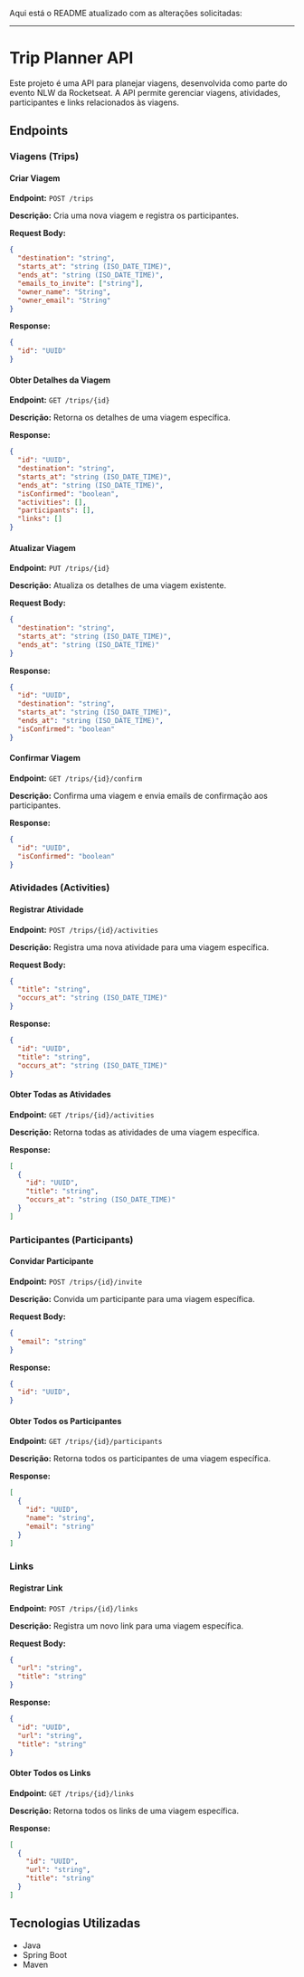 Aqui está o README atualizado com as alterações solicitadas:

---

# Trip Planner API

Este projeto é uma API para planejar viagens, desenvolvida como parte do evento NLW da Rocketseat. A API permite gerenciar viagens, atividades, participantes e links relacionados às viagens.

## Endpoints

### Viagens (Trips)

#### Criar Viagem
**Endpoint:** `POST /trips`

**Descrição:** Cria uma nova viagem e registra os participantes.

**Request Body:**
```json
{
  "destination": "string",
  "starts_at": "string (ISO_DATE_TIME)",
  "ends_at": "string (ISO_DATE_TIME)",
  "emails_to_invite": ["string"],
  "owner_name": "String",
  "owner_email": "String"
}
```

**Response:**
```json
{
  "id": "UUID"
}
```

#### Obter Detalhes da Viagem
**Endpoint:** `GET /trips/{id}`

**Descrição:** Retorna os detalhes de uma viagem específica.

**Response:**
```json
{
  "id": "UUID",
  "destination": "string",
  "starts_at": "string (ISO_DATE_TIME)",
  "ends_at": "string (ISO_DATE_TIME)",
  "isConfirmed": "boolean",
  "activities": [],
  "participants": [],
  "links": []
}
```

#### Atualizar Viagem
**Endpoint:** `PUT /trips/{id}`

**Descrição:** Atualiza os detalhes de uma viagem existente.

**Request Body:**
```json
{
  "destination": "string",
  "starts_at": "string (ISO_DATE_TIME)",
  "ends_at": "string (ISO_DATE_TIME)"
}
```

**Response:**
```json
{
  "id": "UUID",
  "destination": "string",
  "starts_at": "string (ISO_DATE_TIME)",
  "ends_at": "string (ISO_DATE_TIME)",
  "isConfirmed": "boolean"
}
```

#### Confirmar Viagem
**Endpoint:** `GET /trips/{id}/confirm`

**Descrição:** Confirma uma viagem e envia emails de confirmação aos participantes.

**Response:**
```json
{
  "id": "UUID",
  "isConfirmed": "boolean"
}
```

### Atividades (Activities)

#### Registrar Atividade
**Endpoint:** `POST /trips/{id}/activities`

**Descrição:** Registra uma nova atividade para uma viagem específica.

**Request Body:**
```json
{
  "title": "string",
  "occurs_at": "string (ISO_DATE_TIME)"
}
```

**Response:**
```json
{
  "id": "UUID",
  "title": "string",
  "occurs_at": "string (ISO_DATE_TIME)"
}
```

#### Obter Todas as Atividades
**Endpoint:** `GET /trips/{id}/activities`

**Descrição:** Retorna todas as atividades de uma viagem específica.

**Response:**
```json
[
  {
    "id": "UUID",
    "title": "string",
    "occurs_at": "string (ISO_DATE_TIME)"
  }
]
```

### Participantes (Participants)

#### Convidar Participante
**Endpoint:** `POST /trips/{id}/invite`

**Descrição:** Convida um participante para uma viagem específica.

**Request Body:**
```json
{
  "email": "string"
}
```

**Response:**
```json
{
  "id": "UUID",
}
```

#### Obter Todos os Participantes
**Endpoint:** `GET /trips/{id}/participants`

**Descrição:** Retorna todos os participantes de uma viagem específica.

**Response:**
```json
[
  {
    "id": "UUID",
    "name": "string",
    "email": "string"
  }
]
```

### Links

#### Registrar Link
**Endpoint:** `POST /trips/{id}/links`

**Descrição:** Registra um novo link para uma viagem específica.

**Request Body:**
```json
{
  "url": "string",
  "title": "string"
}
```

**Response:**
```json
{
  "id": "UUID",
  "url": "string",
  "title": "string"
}
```

#### Obter Todos os Links
**Endpoint:** `GET /trips/{id}/links`

**Descrição:** Retorna todos os links de uma viagem específica.

**Response:**
```json
[
  {
    "id": "UUID",
    "url": "string",
    "title": "string"
  }
]
```

## Tecnologias Utilizadas

- Java
- Spring Boot
- Maven
